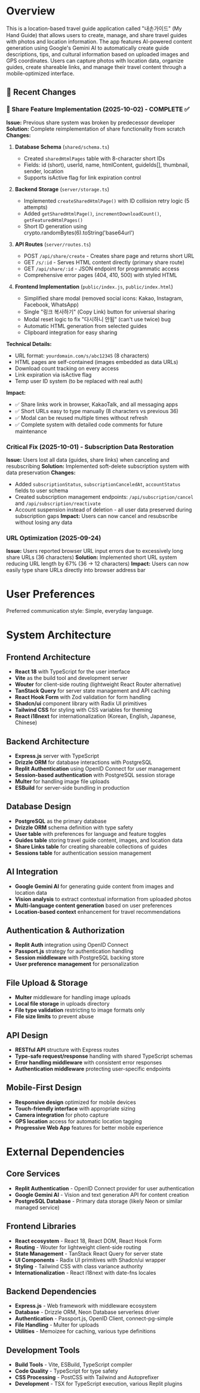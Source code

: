 # Overview

This is a location-based travel guide application called "내손가이드" (My Hand Guide) that allows users to create, manage, and share travel guides with photos and location information. The app features AI-powered content generation using Google's Gemini AI to automatically create guide descriptions, tips, and cultural information based on uploaded images and GPS coordinates. Users can capture photos with location data, organize guides, create shareable links, and manage their travel content through a mobile-optimized interface.

## 📝 Recent Changes

### 🔗 Share Feature Implementation (2025-10-02) - COMPLETE ✅
**Issue:** Previous share system was broken by predecessor developer
**Solution:** Complete reimplementation of share functionality from scratch
**Changes:**
1. **Database Schema** (`shared/schema.ts`)
   - Created `sharedHtmlPages` table with 8-character short IDs
   - Fields: id (short), userId, name, htmlContent, guideIds[], thumbnail, sender, location
   - Supports isActive flag for link expiration control

2. **Backend Storage** (`server/storage.ts`)
   - Implemented `createSharedHtmlPage()` with ID collision retry logic (5 attempts)
   - Added `getSharedHtmlPage()`, `incrementDownloadCount()`, `getFeaturedHtmlPages()`
   - Short ID generation using crypto.randomBytes(6).toString('base64url')

3. **API Routes** (`server/routes.ts`)
   - POST `/api/share/create` - Creates share page and returns short URL
   - GET `/s/:id` - Serves HTML content directly (primary share route)
   - GET `/api/share/:id` - JSON endpoint for programmatic access
   - Comprehensive error pages (404, 410, 500) with styled HTML

4. **Frontend Implementation** (`public/index.js`, `public/index.html`)
   - Simplified share modal (removed social icons: Kakao, Instagram, Facebook, WhatsApp)
   - Single "링크 복사하기" (Copy Link) button for universal sharing
   - Modal reset logic to fix "다시하니 안됨" (can't use twice) bug
   - Automatic HTML generation from selected guides
   - Clipboard integration for easy sharing

**Technical Details:**
- URL format: `yourdomain.com/s/abc12345` (8 characters)
- HTML pages are self-contained (images embedded as data URLs)
- Download count tracking on every access
- Link expiration via isActive flag
- Temp user ID system (to be replaced with real auth)

**Impact:** 
- ✅ Share links work in browser, KakaoTalk, and all messaging apps
- ✅ Short URLs easy to type manually (8 characters vs previous 36)
- ✅ Modal can be reused multiple times without refresh
- ✅ Complete system with detailed code comments for future maintenance

### Critical Fix (2025-10-01) - Subscription Data Restoration
**Issue:** Users lost all data (guides, share links) when canceling and resubscribing
**Solution:** Implemented soft-delete subscription system with data preservation
**Changes:**
- Added `subscriptionStatus`, `subscriptionCanceledAt`, `accountStatus` fields to user schema
- Created subscription management endpoints: `/api/subscription/cancel` and `/api/subscription/reactivate`
- Account suspension instead of deletion - all user data preserved during subscription gaps
**Impact:** Users can now cancel and resubscribe without losing any data

### URL Optimization (2025-09-24)
**Issue:** Users reported browser URL input errors due to excessively long share URLs (36 characters)
**Solution:** Implemented short URL system reducing URL length by 67% (36 → 12 characters)
**Impact:** Users can now easily type share URLs directly into browser address bar

# User Preferences

Preferred communication style: Simple, everyday language.

# System Architecture

## Frontend Architecture
- **React 18** with TypeScript for the user interface
- **Vite** as the build tool and development server
- **Wouter** for client-side routing (lightweight React Router alternative)
- **TanStack Query** for server state management and API caching
- **React Hook Form** with Zod validation for form handling
- **Shadcn/ui** component library with Radix UI primitives
- **Tailwind CSS** for styling with CSS variables for theming
- **React i18next** for internationalization (Korean, English, Japanese, Chinese)

## Backend Architecture
- **Express.js** server with TypeScript
- **Drizzle ORM** for database interactions with PostgreSQL
- **Replit Authentication** using OpenID Connect for user management
- **Session-based authentication** with PostgreSQL session storage
- **Multer** for handling image file uploads
- **ESBuild** for server-side bundling in production

## Database Design
- **PostgreSQL** as the primary database
- **Drizzle ORM** schema definition with type safety
- **User table** with preferences for language and feature toggles
- **Guides table** storing travel guide content, images, and location data
- **Share Links table** for creating shareable collections of guides
- **Sessions table** for authentication session management

## AI Integration
- **Google Gemini AI** for generating guide content from images and location data
- **Vision analysis** to extract contextual information from uploaded photos
- **Multi-language content generation** based on user preferences
- **Location-based context** enhancement for travel recommendations

## Authentication & Authorization
- **Replit Auth** integration using OpenID Connect
- **Passport.js** strategy for authentication handling
- **Session middleware** with PostgreSQL backing store
- **User preference management** for personalization

## File Upload & Storage
- **Multer** middleware for handling image uploads
- **Local file storage** in uploads directory
- **File type validation** restricting to image formats only
- **File size limits** to prevent abuse

## API Design
- **RESTful API** structure with Express routes
- **Type-safe request/response** handling with shared TypeScript schemas
- **Error handling middleware** with consistent error responses
- **Authentication middleware** protecting user-specific endpoints

## Mobile-First Design
- **Responsive design** optimized for mobile devices
- **Touch-friendly interface** with appropriate sizing
- **Camera integration** for photo capture
- **GPS location** access for automatic location tagging
- **Progressive Web App** features for better mobile experience

# External Dependencies

## Core Services
- **Replit Authentication** - OpenID Connect provider for user authentication
- **Google Gemini AI** - Vision and text generation API for content creation
- **PostgreSQL Database** - Primary data storage (likely Neon or similar managed service)

## Frontend Libraries
- **React ecosystem** - React 18, React DOM, React Hook Form
- **Routing** - Wouter for lightweight client-side routing
- **State Management** - TanStack React Query for server state
- **UI Components** - Radix UI primitives with Shadcn/ui wrapper
- **Styling** - Tailwind CSS with class variance authority
- **Internationalization** - React i18next with date-fns locales

## Backend Dependencies
- **Express.js** - Web framework with middleware ecosystem
- **Database** - Drizzle ORM, Neon Database serverless driver
- **Authentication** - Passport.js, OpenID Client, connect-pg-simple
- **File Handling** - Multer for uploads
- **Utilities** - Memoizee for caching, various type definitions

## Development Tools
- **Build Tools** - Vite, ESBuild, TypeScript compiler
- **Code Quality** - TypeScript for type safety
- **CSS Processing** - PostCSS with Tailwind and Autoprefixer
- **Development** - TSX for TypeScript execution, various Replit plugins